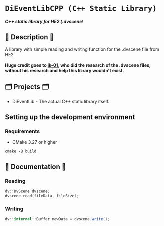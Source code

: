 # `DiEventLibCPP (C++ Static Library)`

**_C++ static library for HE2 (.dvscene)_**

## 📜 Description 📜

A library with simple reading and writing function for the .dvscene file from HE2
</br>
</br>
<b>Huge credit goes to <a href="https://github.com/ik-01">ik-01</a>, who did the research of the .dvscene files, without his research and help this library wouldn't exist.</b>

## 🗂️ Projects 🗂️

- DiEventLib - The actual C++ static library itself.

## Setting up the development environment

### Requirements

- CMake 3.27 or higher

`cmake -B build`

## 📝 Documentation 📝

### Reading

```c++
dv::DvScene dvscene;
dvscene.read(fileData, fileSize);
```

### Writing

```csharp
dv::internal::Buffer newData = dvscene.write();
```
